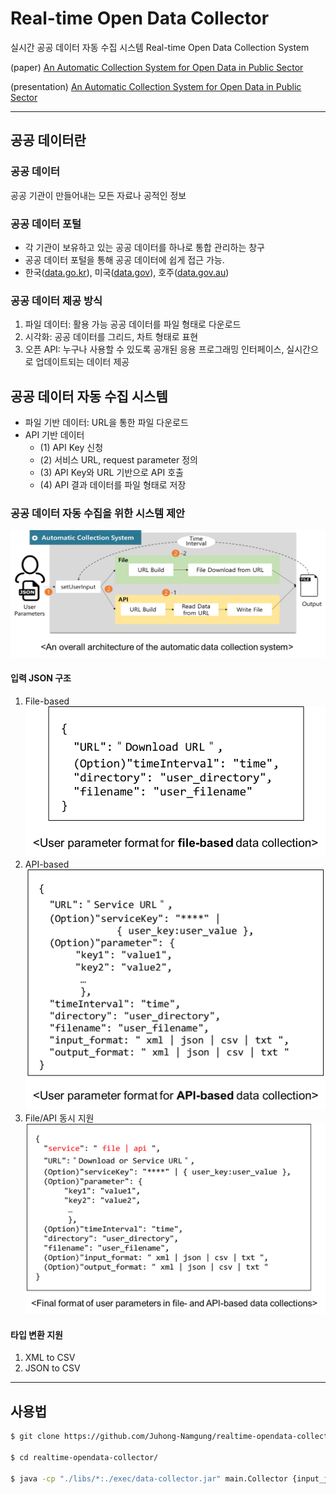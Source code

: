 ﻿
# Real-time Open Data Collector

실시간 공공 데이터 자동 수집 시스템
Real-time Open Data Collection System

(paper) [An Automatic Collection System for Open Data in Public Sector](https://github.com/Juhong-Namgung/realtime-opendata-collector/blob/master/paper/%5Bpaper%5DAn%20Automatic%20Collection%20System%20for%20Open%20Data%20in%20Public%20Sector.pdf)

(presentation) [An Automatic Collection System for Open Data in Public Sector](https://github.com/Juhong-Namgung/realtime-opendata-collector/blob/master/paper/%5Bpresentation%5DAn%20Automatic%20Collection%20System%20for%20Open%20Data%20in%20the%20Public%20Sector-Oral.pdf)

--- 
## 공공 데이터란
### 공공 데이터 
공공 기관이 만들어내는 모든 자료나 공적인 정보

### 공공 데이터 포털
 - 각 기관이 보유하고 있는 공공 데이터를 하나로 통합 관리하는 창구
 - 공공 데이터 포털을 통해 공공 데이터에 쉽게 접근 가능.
 - 한국([data.go.kr](http://data.go.kr)), 미국([data.gov](http://data.gov)), 호주([data.gov.au](http://data.gov.au))
### 공공 데이터 제공 방식
 1) 파일 데이터: 활용 가능 공공 데이터를 파일 형태로 다운로드
 2) 시각화: 공공 데이터를 그리드, 차트 형태로 표현
 3) 오픈 API: 누구나 사용할 수 있도록 공개된 응용 프로그래밍 인터페이스, 
                       실시간으로 업데이트되는 데이터 제공 
                       


## 공공 데이터 자동 수집 시스템

 * 파일 기반 데이터: URL을 통한 파일 다운로드
 * API 기반 데이터
	 * (1) API Key 신청
	 * (2) 서비스 URL, request parameter 정의
	 * (3) API Key와 URL 기반으로 API 호출
	 * (4) API 결과 데이터를 파일 형태로 저장

### 공공 데이터 자동 수집을 위한 시스템 제안
![system.png](./paper/system.png)

#### 입력 JSON 구조
1) File-based
![file.png](./paper/file.png)
2) API-based
![api.png](./paper/api.png)
3) File/API 동시 지원
![final.png](./paper/final.png)


#### 타입 변환 지원
1) XML to CSV
2) JSON to CSV

--- 
## 사용법


```bash 
$ git clone https://github.com/Juhong-Namgung/realtime-opendata-collector.git

$ cd realtime-opendata-collector/

$ java -cp "./libs/*:./exec/data-collector.jar" main.Collector {input_json_file_path}

